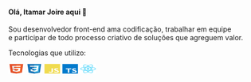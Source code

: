 #### Olá, Itamar Joire aqui 👋
<p>Sou desenvolvedor front-end ama codificação, trabalhar em equipe</br> e participar
de todo processo criativo de soluções que agreguem valor.</p>

Tecnologias que utilizo:
<div style="display: block">
  <img align="center" alt="Itamar-HTML" height="20" width="32" src="https://raw.githubusercontent.com/devicons/devicon/master/icons/html5/html5-original.svg">
  <img align="center" alt="Itamar-CSS" height="20" width="32" src="https://raw.githubusercontent.com/devicons/devicon/master/icons/css3/css3-original.svg">
  <img align="center" alt="Itamar-Js" height="20" width="32" src="https://raw.githubusercontent.com/devicons/devicon/master/icons/javascript/javascript-plain.svg">
  <img align="center" alt="Itamar-Ts" height="20" width="32" src="https://raw.githubusercontent.com/devicons/devicon/master/icons/typescript/typescript-plain.svg">
 <img align="center" alt="Itamar-React" height="20" width="32" src="https://raw.githubusercontent.com/devicons/devicon/master/icons/react/react-original.svg">
</div>


  
